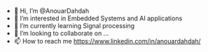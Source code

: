 - 👋 Hi, I’m @AnouarDahdah
- 👀 I’m interested in Embedded Systems and AI applications
- 🌱 I’m currently learning Signal processing
- 💞️ I’m looking to collaborate on ...
- 📫 How to reach me https://www.linkedin.com/in/anouardahdah/

<!---
AnouarDahdah/AnouarDahdah is a ✨ special ✨ repository because its `README.md` (this file) appears on your GitHub profile.
You can click the Preview link to take a look at your changes.
--->
